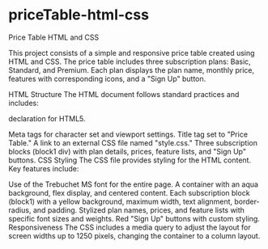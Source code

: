 # priceTable-html-css
Price Table HTML and CSS

This project consists of a simple and responsive price table created using HTML and CSS. The price table includes three subscription plans: Basic, Standard, and Premium. Each plan displays the plan name, monthly price, features with corresponding icons, and a "Sign Up" button.

HTML Structure
The HTML document follows standard practices and includes:

<!DOCTYPE html> declaration for HTML5.
Meta tags for character set and viewport settings.
Title tag set to "Price Table."
A link to an external CSS file named "style.css."
Three subscription blocks (block1 div) with plan details, prices, feature lists, and "Sign Up" buttons.
CSS Styling
The CSS file provides styling for the HTML content. Key features include:

Use of the Trebuchet MS font for the entire page.
A container with an aqua background, flex display, and centered content.
Each subscription block (block1) with a yellow background, maximum width, text alignment, border-radius, and padding.
Stylized plan names, prices, and feature lists with specific font sizes and weights.
Red "Sign Up" buttons with custom styling.
Responsiveness
The CSS includes a media query to adjust the layout for screen widths up to 1250 pixels, changing the container to a column layout.
